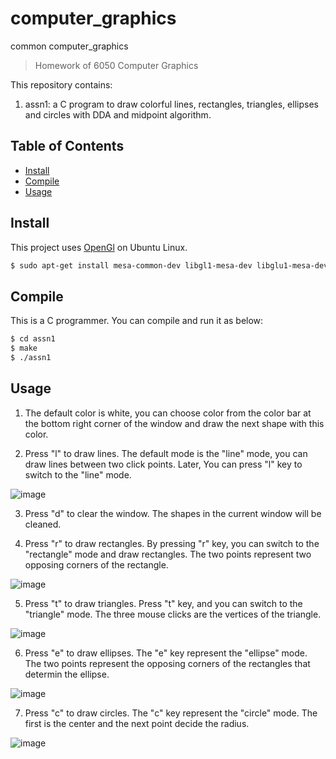 # computer_graphics
common computer_graphics
> Homework of 6050 Computer Graphics

This repository contains:

1. assn1: a C program to draw colorful lines, rectangles, triangles, ellipses and circles with DDA and midpoint algorithm.

## Table of Contents

- [Install](#install)
- [Compile](#compile)
- [Usage](#usage)

## Install

This project uses [OpenGl](https://www.opengl.org/) on Ubuntu Linux.

```sh
$ sudo apt-get install mesa-common-dev libgl1-mesa-dev libglu1-mesa-dev freeglut3-dev
```
## Compile

This is a C programmer. You can compile and run it as below:

```sh
$ cd assn1
$ make
$ ./assn1
```

## Usage

1. The default color is white, you can choose color from the color bar at the bottom right corner of the window and draw the next shape with this color.

2. Press "l" to draw lines. The default mode is the "line" mode, you can draw lines between two click points. Later, You can press "l" key to switch to the "line" mode.

![image](https://github.com/cyxlily/computer_graphics/blob/master/assn1/line.png)

3. Press "d" to clear the window. The shapes in the current window will be cleaned.

4. Press "r" to draw rectangles. By pressing "r" key, you can switch to the "rectangle" mode and draw rectangles. The two points represent two opposing corners of the rectangle.

![image](https://github.com/cyxlily/computer_graphics/blob/master/assn1/rectangle.png)

5. Press "t" to draw triangles. Press "t" key, and you can switch to the "triangle" mode. The three mouse clicks are the vertices of the triangle.

![image](https://github.com/cyxlily/computer_graphics/blob/master/assn1/triangle.png)

6. Press "e" to draw ellipses. The "e" key represent the "ellipse" mode. The two points represent the opposing corners of the rectangles that determin the ellipse.

![image](https://github.com/cyxlily/computer_graphics/blob/master/assn1/ellipse.png)

7. Press "c" to draw circles. The "c" key represent the "circle" mode. The first is the center and the next point decide the radius.

![image](https://github.com/cyxlily/computer_graphics/blob/master/assn1/circle.png)

